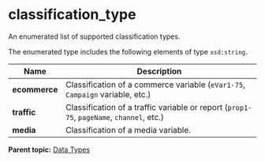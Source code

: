 # classification\_type

An enumerated list of supported classification types.

The enumerated type includes the following elements of type `xsd:string`.

|Name|Description|
|----|-----------|
|**ecommerce** |Classification of a commerce variable \(`eVar1-75`, `Campaign` variable, etc.\)|
|**traffic** |Classification of a traffic variable or report \(`prop1-75`, `pageName`, `channel`, etc.\)|
|**media** |Classification of a media variable.|

**Parent topic:** [Data Types](../data_types/c_datatypes.md)

